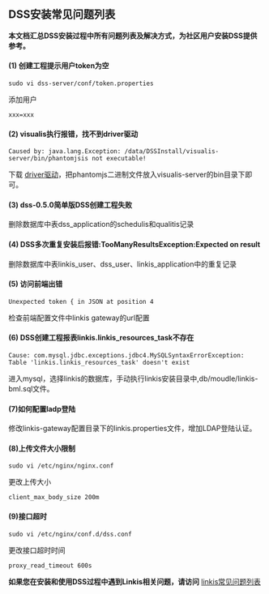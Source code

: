 ## DSS安装常见问题列表

**本文档汇总DSS安装过程中所有问题列表及解决方式，为社区用户安装DSS提供参考。**


#### (1) 创建工程提示用户token为空

```
sudo vi dss-server/conf/token.properties
```

添加用户

```
xxx=xxx
```

#### (2) visualis执行报错，找不到driver驱动

```
Caused by: java.lang.Exception: /data/DSSInstall/visualis-server/bin/phantomjsis not executable!
```

下载 [driver驱动](https://phantomjs.org/download.html)，把phantomjs二进制文件放入visualis-server的bin目录下即可。


#### (3) dss-0.5.0简单版DSS创建工程失败


删除数据库中表dss_application的schedulis和qualitis记录


#### (4) DSS多次重复安装后报错:TooManyResultsException:Expected on result


删除数据库中表linkis_user、dss_user、linkis_application中的重复记录

#### (5) 访问前端出错

```
Unexpected token { in JSON at position 4
```

检查前端配置文件中linkis gateway的url配置

#### (6) DSS创建工程报表linkis.linkis_resources_task不存在

```
Cause: com.mysql.jdbc.exceptions.jdbc4.MySQLSyntaxErrorException: Table 'linkis.linkis_resources_task' doesn't exist
```

进入mysql，选择linkis的数据库，手动执行linkis安装目录中,db/moudle/linkis-bml.sql文件。


#### (7)如何配置ladp登陆

修改linkis-gateway配置目录下的linkis.properties文件，增加LDAP登陆认证。

#### (8)上传文件大小限制

```
sudo vi /etc/nginx/nginx.conf
```

更改上传大小

```
client_max_body_size 200m
```

#### (9)接口超时

```
sudo vi /etc/nginx/conf.d/dss.conf
```


更改接口超时时间

```
proxy_read_timeout 600s
```

**如果您在安装和使用DSS过程中遇到Linkis相关问题，请访问**
[linkis常见问题列表]([https://github.com/WeBankFinTech/Linkis/wiki/%E9%83%A8%E7%BD%B2%E5%92%8C%E7%BC%96%E8%AF%91%E9%97%AE%E9%A2%98%E6%80%BB%E7%BB%93](https://github.com/WeBankFinTech/Linkis/wiki/%E9%83%A8%E7%BD%B2%E5%92%8C%E7%BC%96%E8%AF%91%E9%97%AE%E9%A2%98%E6%80%BB%E7%BB%93))